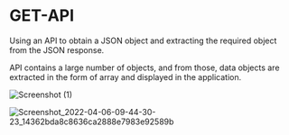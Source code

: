 # GET-API
Using an API to obtain a JSON object and extracting the required object from the JSON response.

API contains a large number of objects, and from those, data objects are extracted in the form of array and displayed in the application.


![Screenshot (1)](https://user-images.githubusercontent.com/70805330/161923771-9c9bed2f-6a5a-4d62-a91c-f3930e7141a8.png)


![Screenshot_2022-04-06-09-44-30-23_14362bda8c8636ca2888e7983e92589b](https://user-images.githubusercontent.com/70805330/161925266-b6c04c7b-243e-413a-b134-269d65846344.jpg)

